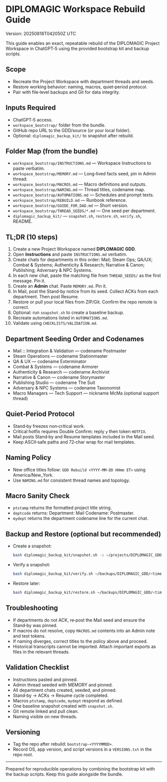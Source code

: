 # DIPLOMAGIC Workspace Rebuild Guide
Version: 20250818T042050Z UTC

This guide enables an exact, repeatable rebuild of the DIPLOMAGIC Project Workspace in ChatGPT‑5 using the provided bootstrap kit and backup scripts.

## Scope
- Recreate the Project Workspace with department threads and seeds.
- Restore working behavior: naming, macros, quiet‑period protocol.
- Pair with file‑level backups and Git for data integrity.

## Inputs Required
- ChatGPT‑5 access.
- `workspace_bootstrap/` folder from the bundle.
- GitHub repo URL to the GDD/source (or your local folder).
- Optional: `diplomagic_backup_kit/` to snapshot after rebuild.

## Folder Map (from the bundle)
- `workspace_bootstrap/INSTRUCTIONS.md` — Workspace Instructions to paste verbatim.
- `workspace_bootstrap/MEMORY.md` — Long‑lived facts seed, pin in Admin thread.
- `workspace_bootstrap/MACROS.md` — Macro definitions and outputs.
- `workspace_bootstrap/NAMING.md` — Thread titles, codename map.
- `workspace_bootstrap/AUTOMATIONS.md` — Schedules and prompt texts.
- `workspace_bootstrap/REBUILD.md` — Runbook reference.
- `workspace_bootstrap/GUIDE_FOR_DAD.md` — Short version.
- `workspace_bootstrap/THREAD_SEEDS/*.md` — One seed per department.
- `diplomagic_backup_kit/` — `snapshot.sh`, `restore.sh`, `verify.sh`, README.

## TL;DR (10 steps)
1. Create a new Project Workspace named **DIPLOMAGIC GDD**.
2. Open **Instructions** and paste `INSTRUCTIONS.md` verbatim.
3. Create chats for departments in this order:
   Mail; Steam Ops; QA/UX; Combat & Systems; Authenticity & Research; Narrative & Canon; Publishing; Adversary & NPC Systems.
4. In each new chat, paste the matching file from `THREAD_SEEDS/` as the first message. Pin it.
5. Create an **Admin** chat. Paste `MEMORY.md`. Pin it.
6. In Mail, post the Stand‑by notice from its seed. Collect ACKs from each department. Then post Resume.
7. Restore or pull your local files from ZIP/Git. Confirm the repo remote is correct.
8. Optional: run `snapshot.sh` to create a baseline backup.
9. Recreate automations listed in `AUTOMATIONS.md`.
10. Validate using `CHECKLISTS/VALIDATION.md`.

## Department Seeding Order and Codenames
- Mail :: Integration & Validation — codename Postmaster
- Steam Operations — codename Stationmaster
- QA & UX — codename Exterminator
- Combat & Systems — codename Armorer
- Authenticity & Research — codename Archivist
- Narrative & Canon — codename Storymaster
- Publishing Studio — codename The Suit
- Adversary & NPC Systems — codename Taxonomist
- Macro Managers — Tech Support — nickname McMa (optional support thread)

## Quiet‑Period Protocol
- Stand‑by freezes non‑critical work.
- Critical hotfix requires Double Confirm: reply `y` then token `HOTFIX`.
- Mail posts Stand‑by and Resume templates included in the Mail seed.
- Keep ASCII‑safe paths and 72‑char wrap for mail templates.

## Naming Policy
- New office titles follow: `GDD Rebuild <YYYY-MM-DD HHmm ET>` using America/New_York.
- Use `NAMING.md` for consistent thread names and topology.

## Macro Sanity Check
- `ptstamp` returns the formatted project title string.
- `deptcode` returns:
  Department: Mail
  Codename: Postmaster.
- `mydept` returns the department codename line for the current chat.

## Backup and Restore (optional but recommended)
- Create a snapshot:
  ```bash
  bash diplomagic_backup_kit/snapshot.sh -s ~/projects/DIPLOMAGIC_GDD -n DIPLOMAGIC_GDD -o ~/backups -k 14
  ```
- Verify a snapshot:
  ```bash
  bash diplomagic_backup_kit/verify.sh ~/backups/DIPLOMAGIC_GDD/<timestamp>/archive.tar.gz
  ```
- Restore later:
  ```bash
  bash diplomagic_backup_kit/restore.sh ~/backups/DIPLOMAGIC_GDD/<timestamp>/archive.tar.gz ~/restore/DIPLOMAGIC_GDD
  ```

## Troubleshooting
- If departments do not ACK, re‑post the Mail seed and ensure the Stand‑by was pinned.
- If macros do not resolve, copy `MACROS.md` contents into an Admin note and test tokens.
- If naming diverges, correct titles to the policy above and proceed.
- Historical transcripts cannot be imported. Attach important exports as files in the relevant threads.

## Validation Checklist
- Instructions pasted and pinned.
- Admin thread seeded with MEMORY and pinned.
- All department chats created, seeded, and pinned.
- Stand‑by → ACKs → Resume cycle completed.
- Macros `ptstamp`, `deptcode`, `mydept` respond as defined.
- One baseline snapshot created with `snapshot.sh`.
- Git remote linked and pull clean.
- Naming visible on new threads.

## Versioning
- Tag the repo after rebuild: `bootstrap-<YYYYMMDD>`.
- Record OS, app version, and script versions in a `VERSIONS.txt` in the repo root.

---

Prepared for reproducible operations by combining the bootstrap kit with the backup scripts. Keep this guide alongside the bundle.
